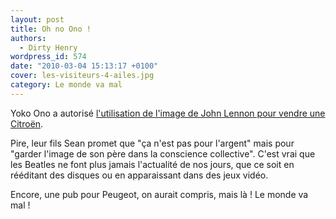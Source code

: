 ```yaml
---
layout: post
title: Oh no Ono !
authors:
  - Dirty Henry
wordpress_id: 574
date: "2010-03-04 15:13:17 +0100"
cover: les-visiteurs-4-ailes.jpg
category: Le monde va mal
---
```


Yoko Ono a autorisé [l'utilisation de l'image de John Lennon pour vendre une
Citroën][1].

Pire, leur fils Sean promet que "ça n'est pas pour l'argent" mais pour "garder
l'image de son père dans la conscience collective". C'est vrai que les Beatles
ne font plus jamais l'actualité de nos jours, que ce soit en rééditant des
disques ou en apparaissant dans des jeux vidéo.

Encore, une pub pour Peugeot, on aurait compris, mais là ! Le monde va mal !

[1]: http://www.youtube.com/watch?v=4Ph4rZU0Ns4
